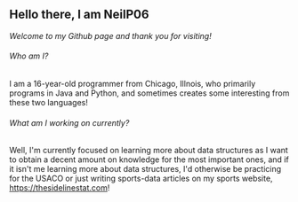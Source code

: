 ## Hello there, I am NeilP06 
_Welcome to my Github page and thank you for visiting!_

###### Who am I? 
I am a 16-year-old programmer from Chicago, Illnois, who primarily programs in Java and Python, and sometimes creates some interesting from these two languages! 

###### What am I working on currently?
Well, I'm currently focused on learning more about data structures as I want to obtain a decent amount on knowledge for the most important ones, and if it isn't me learning more about data structures, I'd otherwise be practicing for the USACO or just writing sports-data articles on my sports website, https://thesidelinestat.com!
